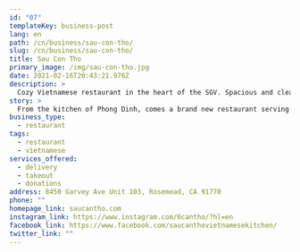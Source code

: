 ```yaml
---
id: "07"
templateKey: business-post
lang: en
path: /cn/business/sau-con-tho/
slug: /cn/business/sau-con-tho/
title: Sau Con Tho
primary_image: /img/sau-con-tho.jpg
date: 2021-02-16T20:43:21.976Z
description: >
  Cozy Vietnamese restaurant in the heart of the SGV. Spacious and clean, traditional yet contemporary. A perfect destination to host your next gathering.  We pride ourselves on our exquisite food and excellent service.
story: >
  From the kitchen of Phong Dinh, comes a brand new restaurant serving all your favorite dishes. We are the home of the Original Famous Baked Fish, Hot Pots, Family Dinners and other exotic Southern Vietnam entrees.
business_type:
  - restaurant
tags:
  - restaurant
  - vietnamese
services_offered:
  - delivery
  - takeout
  - donations
address: 8450 Garvey Ave Unit 103, Rosemead, CA 91770
phone: ""
homepage_link: saucantho.com
instagram_link: https://www.instagram.com/6cantho/?hl=en
facebook_link: https://www.facebook.com/saucanthovietnamesekitchen/
twitter_link: ""
---
```

